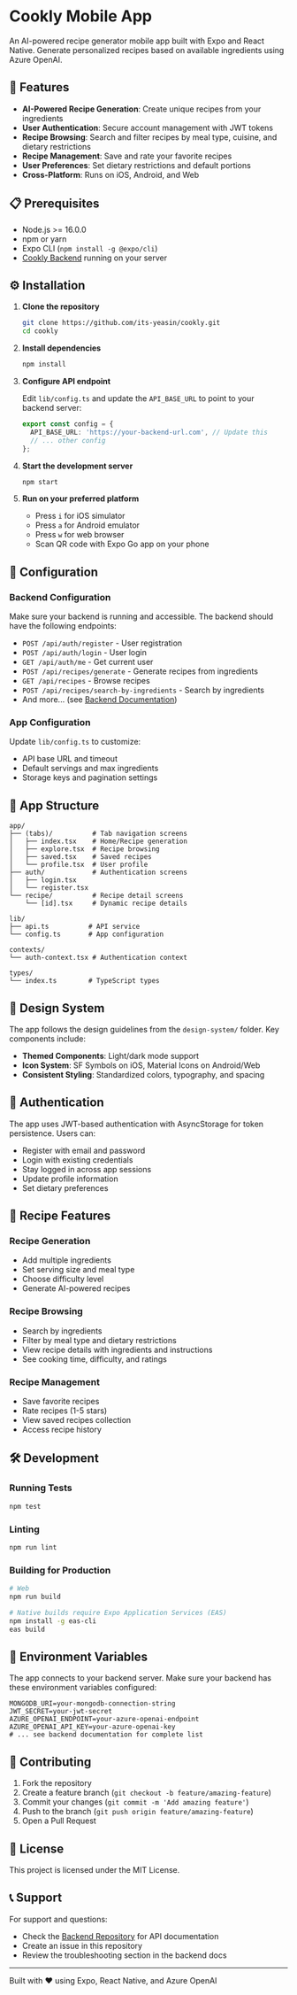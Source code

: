 # Cookly Mobile App

An AI-powered recipe generator mobile app built with Expo and React Native. Generate personalized recipes based on available ingredients using Azure OpenAI.

## 🚀 Features

- **AI-Powered Recipe Generation**: Create unique recipes from your ingredients
- **User Authentication**: Secure account management with JWT tokens
- **Recipe Browsing**: Search and filter recipes by meal type, cuisine, and dietary restrictions
- **Recipe Management**: Save and rate your favorite recipes
- **User Preferences**: Set dietary restrictions and default portions
- **Cross-Platform**: Runs on iOS, Android, and Web

## 📋 Prerequisites

- Node.js >= 16.0.0
- npm or yarn
- Expo CLI (`npm install -g @expo/cli`)
- [Cookly Backend](https://github.com/its-yeasin/Cookly-Backend) running on your server

## ⚙️ Installation

1. **Clone the repository**
   ```bash
   git clone https://github.com/its-yeasin/cookly.git
   cd cookly
   ```

2. **Install dependencies**
   ```bash
   npm install
   ```

3. **Configure API endpoint**
   
   Edit `lib/config.ts` and update the `API_BASE_URL` to point to your backend server:
   ```typescript
   export const config = {
     API_BASE_URL: 'https://your-backend-url.com', // Update this
     // ... other config
   };
   ```

4. **Start the development server**
   ```bash
   npm start
   ```

5. **Run on your preferred platform**
   - Press `i` for iOS simulator
   - Press `a` for Android emulator
   - Press `w` for web browser
   - Scan QR code with Expo Go app on your phone

## 🔧 Configuration

### Backend Configuration

Make sure your backend is running and accessible. The backend should have the following endpoints:

- `POST /api/auth/register` - User registration
- `POST /api/auth/login` - User login
- `GET /api/auth/me` - Get current user
- `POST /api/recipes/generate` - Generate recipes from ingredients
- `GET /api/recipes` - Browse recipes
- `POST /api/recipes/search-by-ingredients` - Search by ingredients
- And more... (see [Backend Documentation](https://github.com/its-yeasin/Cookly-Backend))

### App Configuration

Update `lib/config.ts` to customize:

- API base URL and timeout
- Default servings and max ingredients
- Storage keys and pagination settings

## 📱 App Structure

```
app/
├── (tabs)/          # Tab navigation screens
│   ├── index.tsx    # Home/Recipe generation
│   ├── explore.tsx  # Recipe browsing
│   ├── saved.tsx    # Saved recipes
│   └── profile.tsx  # User profile
├── auth/            # Authentication screens
│   ├── login.tsx
│   └── register.tsx
└── recipe/          # Recipe detail screens
    └── [id].tsx     # Dynamic recipe details

lib/
├── api.ts          # API service
└── config.ts       # App configuration

contexts/
└── auth-context.tsx # Authentication context

types/
└── index.ts        # TypeScript types
```

## 🎨 Design System

The app follows the design guidelines from the `design-system/` folder. Key components include:

- **Themed Components**: Light/dark mode support
- **Icon System**: SF Symbols on iOS, Material Icons on Android/Web
- **Consistent Styling**: Standardized colors, typography, and spacing

## 🔐 Authentication

The app uses JWT-based authentication with AsyncStorage for token persistence. Users can:

- Register with email and password
- Login with existing credentials
- Stay logged in across app sessions
- Update profile information
- Set dietary preferences

## 🍳 Recipe Features

### Recipe Generation
- Add multiple ingredients
- Set serving size and meal type
- Choose difficulty level
- Generate AI-powered recipes

### Recipe Browsing
- Search by ingredients
- Filter by meal type and dietary restrictions
- View recipe details with ingredients and instructions
- See cooking time, difficulty, and ratings

### Recipe Management
- Save favorite recipes
- Rate recipes (1-5 stars)
- View saved recipes collection
- Access recipe history

## 🛠️ Development

### Running Tests
```bash
npm test
```

### Linting
```bash
npm run lint
```

### Building for Production
```bash
# Web
npm run build

# Native builds require Expo Application Services (EAS)
npm install -g eas-cli
eas build
```

## 📝 Environment Variables

The app connects to your backend server. Make sure your backend has these environment variables configured:

```env
MONGODB_URI=your-mongodb-connection-string
JWT_SECRET=your-jwt-secret
AZURE_OPENAI_ENDPOINT=your-azure-openai-endpoint
AZURE_OPENAI_API_KEY=your-azure-openai-key
# ... see backend documentation for complete list
```

## 🤝 Contributing

1. Fork the repository
2. Create a feature branch (`git checkout -b feature/amazing-feature`)
3. Commit your changes (`git commit -m 'Add amazing feature'`)
4. Push to the branch (`git push origin feature/amazing-feature`)
5. Open a Pull Request

## 📄 License

This project is licensed under the MIT License.

## 📞 Support

For support and questions:
- Check the [Backend Repository](https://github.com/its-yeasin/Cookly-Backend) for API documentation
- Create an issue in this repository
- Review the troubleshooting section in the backend docs

---

Built with ❤️ using Expo, React Native, and Azure OpenAI
